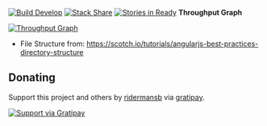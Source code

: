 [![Build Develop](https://codeship.com/projects/54ed7e90-e922-0132-a3a1-26b28b7b5489/status?branch=develop)](https://codeship.com/projects) [![Stack Share](http://img.shields.io/badge/tech-stack-0690fa.svg?style=flat)](http://stackshare.io/Ridermansb/listfy) [![Stories in Ready](https://badge.waffle.io/Ridermansb/listfy.png?label=ready&title=Ready)](http://waffle.io/Ridermansb/listfy)
**Throughput Graph**

[![Throughput Graph](https://graphs.waffle.io/Ridermansb/listfy/throughput.svg)](https://waffle.io/Ridermansb/listfy/metrics)


* File Structure from: https://scotch.io/tutorials/angularjs-best-practices-directory-structure

## Donating

Support this project and others by [ridermansb](https://gratipay.com/ridermansb/) via [gratipay](https://gratipay.com/ridermansb/).

[![Support via Gratipay](https://cdn.rawgit.com/gratipay/gratipay-badge/2.3.0/dist/gratipay.png)](https://gratipay.com/ridermansb/)
